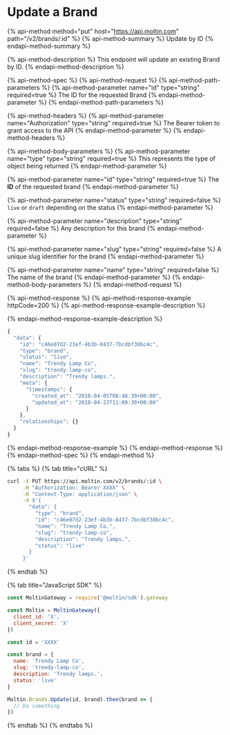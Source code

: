 # Update a Brand

{% api-method method="put" host="https://api.moltin.com" path="/v2/brands/:id" %}
{% api-method-summary %}
Update by ID
{% endapi-method-summary %}

{% api-method-description %}
This endpoint will update an existing Brand by ID.
{% endapi-method-description %}

{% api-method-spec %}
{% api-method-request %}
{% api-method-path-parameters %}
{% api-method-parameter name="id" type="string" required=true %}
The ID for the requested Brand
{% endapi-method-parameter %}
{% endapi-method-path-parameters %}

{% api-method-headers %}
{% api-method-parameter name="Authorization" type="string" required=true %}
The Bearer token to grant access to the API
{% endapi-method-parameter %}
{% endapi-method-headers %}

{% api-method-body-parameters %}
{% api-method-parameter name="type" type="string" required=true %}
This represents the type of object being returned
{% endapi-method-parameter %}

{% api-method-parameter name="id" type="string" required=true %}
The **ID** of the requested brand
{% endapi-method-parameter %}

{% api-method-parameter name="status" type="string" required=false %}
`live` or `draft` depending on the status
{% endapi-method-parameter %}

{% api-method-parameter name="description" type="string" required=false %}
Any description for this brand
{% endapi-method-parameter %}

{% api-method-parameter name="slug" type="string" required=false %}
A unique slug identifier for the brand
{% endapi-method-parameter %}

{% api-method-parameter name="name" type="string" required=false %}
The name of the brand
{% endapi-method-parameter %}
{% endapi-method-body-parameters %}
{% endapi-method-request %}

{% api-method-response %}
{% api-method-response-example httpCode=200 %}
{% api-method-response-example-description %}

{% endapi-method-response-example-description %}

```javascript
{
  "data": {
    "id": "c46e07d2-23ef-4b3b-8437-7bcdbf38bc4c",
    "type": "brand",
    "status": "live",
    "name": "Trendy Lamp Co",
    "slug": "trendy-lamp-co",
    "description": "Trendy lamps.",
    "meta": {
      "timestamps": {
        "created_at": "2018-04-05T08:48:39+00:00",
        "updated_at": "2018-04-23T11:09:30+00:00"
      }
    },
    "relationships": {}
  }
}
```
{% endapi-method-response-example %}
{% endapi-method-response %}
{% endapi-method-spec %}
{% endapi-method %}

{% tabs %}
{% tab title="cURL" %}
```bash
curl -X PUT https://api.moltin.com/v2/brands/:id \
     -H "Authorization: Bearer XXXX" \
     -H "Content-Type: application/json" \
     -d $'{
       "data": {
         "type": "brand",
         "id": "c46e07d2-23ef-4b3b-8437-7bcdbf38bc4c",
         "name": "Trendy Lamp Co.",
         "slug": "trendy-lamp-co",
         "description": "Trendy lamps.",
         "status": "live"
       }
     }'
```
{% endtab %}

{% tab title="JavaScript SDK" %}
```javascript
const MoltinGateway = require('@moltin/sdk').gateway

const Moltin = MoltinGateway({
  client_id: 'X',
  client_secret: 'X'
})

const id = 'XXXX'

const brand = {
  name: 'Trendy Lamp Co',
  slug: 'trendy-lamp-co',
  description: 'Trendy lamps.',
  status: 'live'
}

Moltin.Brands.Update(id, brand).then(brand => {
  // Do something
})
```
{% endtab %}
{% endtabs %}

